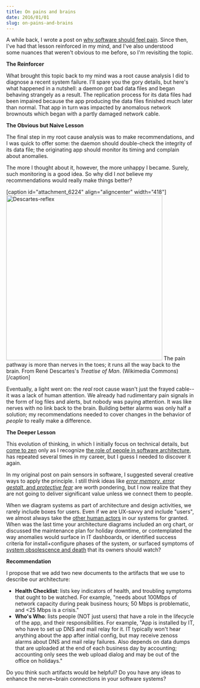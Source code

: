 ```yaml
---
title: On pains and brains
date: 2016/01/01
slug: on-pains-and-brains
---
```


A while back, I wrote a post on <a href="../../../2013/05/06/why-your-software-should-cry/">why software should feel pain</a>. Since then, I've had that lesson reinforced in my mind, and I've also understood some nuances that weren't obvious to me before, so I'm revisiting the topic.

<strong>The Reinforcer</strong>

What brought this topic back to my mind was a root cause analysis I did to diagnose a recent system failure. I'll spare you the gory details, but here's what happened in a nutshell: a daemon got bad data files and began behaving strangely as a result. The replication process for its data files had been impaired because the app producing the data files finished much later than normal. That app in turn was impacted by anomalous network brownouts which began with a partly damaged network cable.

<strong>The Obvious but Naive Lesson</strong>

The final step in my root cause analysis was to make recommendations, and I was quick to offer some: the daemon should double-check the integrity of its data file; the originating app should monitor its timing and complain about anomalies.

The more I thought about it, however, the more unhappy I became. Surely, such monitoring is a good idea. So why did I <em>not</em> believe my recommendations would really make things better?

[caption id="attachment_6224" align="aligncenter" width="418"]<img class=" size-full wp-image-6224 aligncenter" src="https://codecraft.co/wp-content/uploads/2016/01/descartes-reflex.jpeg" alt="Descartes-reflex" width="418" height="442" /> The pain pathway is more than nerves in the toes; it runs all the way back to the brain. From René Descartes's <em>Treatise of Man</em>. (Wikimedia Commons)[/caption]

<!--more-->Eventually, a light went on: the <em>real</em> root cause wasn't just the frayed cable--it was a lack of human attention. We already had rudimentary pain signals in the form of log files and alerts, but nobody was paying attention. It was like nerves with no link back to the brain. Building better alarms was only half a solution; my recommendations needed to cover changes in the behavior of <em>people</em> to really make a difference.

<strong>The Deeper Lesson</strong>

This evolution of thinking, in which I initially focus on technical details, but <a href="../../../2012/10/23/on-seps-squirrels-and-meta-questions/">come to zen</a> only as I recognize <a href="../../../2008/06/25/why-people-are-part-of-a-software-architecture/">the role of people in software architecture</a>, has repeated several times in my career, but I guess I needed to discover it again.

In my original post on pain sensors in software, I suggested several creative ways to apply the principle. I still think ideas like <a href="../../../2013/05/06/why-your-software-should-cry/"><em>error memory, </em><em>error gestalt</em>, and <em>protective fear</em></a> are worth pondering, but I now realize that they are not going to deliver significant value unless we connect them to people.

When we diagram systems as part of architecture and design activities, we rarely include boxes for users. Even if we are UX-savvy and include "users", we almost always take the <a href="../../../2012/09/04/users-arent-the-only-people-in-your-software/">other human actors</a> in our systems for granted. When was the last time your architecture diagrams included an org chart, or discussed the maintenance plan for holiday downtime, or contemplated the way anomalies would surface in IT dashboards, or identified success criteria for install+configure phases of the system, or surfaced symptoms of <a href="../../../2012/09/28/the-8th-characteristic/">system obsolescence and death</a> that its owners should watch?

<strong>Recommendation</strong>

I propose that we add two new documents to the artifacts that we use to describe our architecture:
<ul>
	<li><strong>Health Checklist</strong>: lists key indicators of health, and troubling symptoms that ought to be watched. For example, "needs about 100Mbps of network capacity during peak business hours; 50 Mbps is problematic, and <25 Mbps is a crisis."</li>
	<li><strong>Who's Who</strong>: lists people (NOT just users) that have a role in the lifecycle of the app, and their responsibilities. For example, "App is installed by IT, who have to set up DNS and mail relay for it. IT typically won't hear anything about the app after initial config, but may receive zenoss alarms about DNS and mail relay failures. Also depends on data dumps that are uploaded at the end of each business day by accounting; accounting only sees the web upload dialog and may be out of the office on holidays."</li>
</ul>
Do you think such artifacts would be helpful? Do you have any ideas to enhance the nerve~brain connections in your software systems?